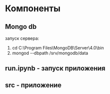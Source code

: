 # Компоненты
## Mongo db
запуск сервера:
1. cd C:\Program Files\MongoDB\Server\4.0\bin
2. mongod --dbpath /srv/mongodb/data  
## run.ipynb - запуск приложения
## src - приложение